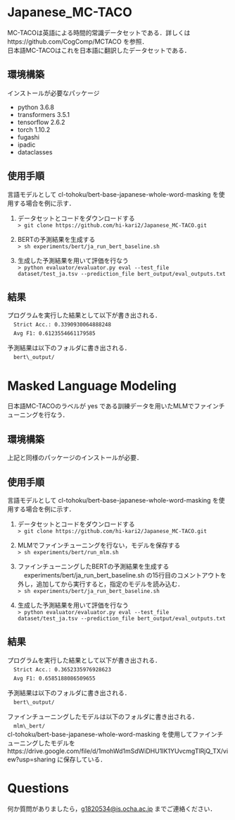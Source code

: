 # Japanese_MC-TACO
MC-TACOは英語による時間的常識データセットである．詳しくはhttps://github.com/CogComp/MCTACO を参照．  
日本語MC-TACOはこれを日本語に翻訳したデータセットである．

## 環境構築
インストールが必要なパッケージ
* python 3.6.8
* transformers 3.5.1
* tensorflow 2.6.2
* torch 1.10.2
* fugashi
* ipadic
* dataclasses

## 使用手順
言語モデルとして cl-tohoku/bert-base-japanese-whole-word-masking を使用する場合を例に示す．

1. データセットとコードをダウンロードする <br>
 `> git clone https://github.com/hi-kari2/Japanese_MC-TACO.git`
 
2. BERTの予測結果を生成する<br>
 `> sh experiments/bert/ja_run_bert_baseline.sh`
 
3. 生成した予測結果を用いて評価を行なう <br>
 `> python evaluator/evaluator.py eval --test_file dataset/test_ja.tsv --prediction_file bert_output/eval_outputs.txt`


## 結果
プログラムを実行した結果として以下が書き出される．  
　`Strict Acc.: 0.3390930064888248`  
　`Avg F1: 0.6123554661179585`
 
予測結果は以下のフォルダに書き出される．  
　`bert\_output/`  


# Masked Language Modeling
日本語MC-TACOのラベルが yes である訓練データを用いたMLMでファインチューニングを行なう．

## 環境構築
上記と同様のパッケージのインストールが必要．

## 使用手順
言語モデルとして cl-tohoku/bert-base-japanese-whole-word-masking を使用する場合を例に示す．

1. データセットとコードをダウンロードする <br>
 `> git clone https://github.com/hi-kari2/Japanese_MC-TACO.git`
 
2. MLMでファインチューニングを行ない，モデルを保存する <br>
    `> sh experiments/bert/run_mlm.sh`
    
3. ファインチューニングしたBERTの予測結果を生成する<br>
　experiments/bert/ja_run_bert_baseline.sh の15行目のコメントアウトを外し，追加してから実行すると，指定のモデルを読み込む．<br>
 `> sh experiments/bert/ja_run_bert_baseline.sh`
 
4. 生成した予測結果を用いて評価を行なう <br>
 `> python evaluator/evaluator.py eval --test_file dataset/test_ja.tsv --prediction_file bert_output/eval_outputs.txt`

## 結果
プログラムを実行した結果として以下が書き出される．<br>
　`Strict Acc.: 0.3652335976928623`  
　`Avg F1: 0.6585188086509655`

予測結果は以下のフォルダに書き出される．<br>
　`bert\_output/`

ファインチューニングしたモデルは以下のフォルダに書き出される．<br>
　`mlm\_bert/`  
cl-tohoku/bert-base-japanese-whole-word-masking を使用してファインチューニングしたモデルをhttps://drive.google.com/file/d/1mohWd1mSdWiDHU1IK1YUvcmgTlRjQ\_TX/view?usp=sharing に保存している．

# Questions
何か質問がありましたら，g1820534@is.ocha.ac.jp までご連絡ください．
